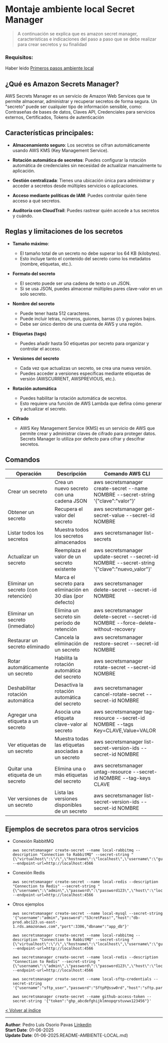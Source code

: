 # Montaje ambiente local Secret Manager
> A continuación se explica que es amazon secret manager, características e indicaciones del paso a paso que se debe realizar para crear secretos y su finalidad

### Requisitos: 

Haber leido [Primeros pasos ambiente local](1-1-podman-localstack-aws.md)

## ¿Qué es Amazon Secrets Manager?

AWS Secrets Manager es un servicio de Amazon Web Services que te permite almacenar, administrar y recuperar secretos de forma segura. Un "secreto" puede ser cualquier tipo de información sensible, como: Contraseñas de bases de datos, Claves API, Credenciales para servicios externos, Certificados, Tokens de autenticación

## Características principales:
- **Almacenamiento seguro**: Los secretos se cifran automáticamente usando AWS KMS (Key Management Service).

- **Rotación automática de secretos**: Puedes configurar la rotación automática de credenciales sin necesidad de actualizar manualmente tu aplicación.

- **Gestión centralizada**: Tienes una ubicación única para administrar y acceder a secretos desde múltiples servicios o aplicaciones.

- **Acceso mediante políticas de IAM**: Puedes controlar quién tiene acceso a qué secretos.

- **Auditoría con CloudTrail**: Puedes rastrear quién accede a tus secretos y cuándo.

## Reglas y limitaciones de los secretos
- **Tamaño máximo**: 
    - El tamaño total de un secreto no debe superar los 64 KB (kilobytes).
    - Esto incluye tanto el contenido del secreto como los metadatos (nombre, etiquetas, etc.).

- **Formato del secreto**
    - El secreto puede ser una cadena de texto o un JSON.
    - Si se usa JSON, puedes almacenar múltiples pares clave-valor en un solo secreto.

- **Nombre del secreto**
    - Puede tener hasta 512 caracteres.
    - Puede incluir letras, números, guiones, barras (/) y guiones bajos.
    - Debe ser único dentro de una cuenta de AWS y una región.

- **Etiquetas (tags)**
    - Puedes añadir hasta 50 etiquetas por secreto para organizar y controlar el acceso.

- **Versiones del secreto**
    - Cada vez que actualizas un secreto, se crea una nueva versión.
    - Puedes acceder a versiones específicas mediante etiquetas de versión (AWSCURRENT, AWSPREVIOUS, etc.).

- **Rotación automática**
    - Puedes habilitar la rotación automática de secretos.
    - Esto requiere una función de AWS Lambda que defina cómo generar y actualizar el secreto.

- **Cifrado**
    - AWS Key Management Service (KMS) es un servicio de AWS que permite crear y administrar claves de cifrado para proteger datos. Secrets Manager lo utiliza por defecto para cifrar y descifrar secretos.

## Comandos

| Operación                              | Descripción                                                   | Comando AWS CLI                                                                                       |
|----------------------------------------|---------------------------------------------------------------|--------------------------------------------------------------------------------------------------------|
| Crear un secreto                       | Crea un nuevo secreto con una cadena JSON                     | aws secretsmanager create-secret --name NOMBRE --secret-string '{"clave":"valor"}'                   |
| Obtener un secreto                     | Recupera el valor del secreto                                 | aws secretsmanager get-secret-value --secret-id NOMBRE                                                |
| Listar todos los secretos              | Muestra todos los secretos almacenados                        | aws secretsmanager list-secrets                                                                       |
| Actualizar un secreto                  | Reemplaza el valor de un secreto existente                    | aws secretsmanager update-secret --secret-id NOMBRE --secret-string '{"clave":"nuevo_valor"}'        |
| Eliminar un secreto (con retención)    | Marca el secreto para eliminación en 30 días (por defecto)    | aws secretsmanager delete-secret --secret-id NOMBRE                                                   |
| Eliminar un secreto (inmediato)        | Elimina un secreto sin período de retención                   | aws secretsmanager delete-secret --secret-id NOMBRE --force-delete-without-recovery                  |
| Restaurar un secreto eliminado         | Cancela la eliminación de un secreto                          | aws secretsmanager restore-secret --secret-id NOMBRE                                                  |
| Rotar automáticamente un secreto       | Habilita la rotación automática del secreto                   | aws secretsmanager rotate-secret --secret-id NOMBRE                                                   |
| Deshabilitar rotación automática       | Desactiva la rotación automática del secreto                  | aws secretsmanager cancel-rotate-secret --secret-id NOMBRE                                            |
| Agregar una etiqueta a un secreto      | Asocia una etiqueta clave-valor al secreto                    | aws secretsmanager tag-resource --secret-id NOMBRE --tags Key=CLAVE,Value=VALOR                      |
| Ver etiquetas de un secreto            | Muestra todas las etiquetas asociadas a un secreto            | aws secretsmanager list-secret-version-ids --secret-id NOMBRE                                         |
| Quitar una etiqueta de un secreto      | Elimina una o más etiquetas del secreto                       | aws secretsmanager untag-resource --secret-id NOMBRE --tag-keys CLAVE                                 |
| Ver versiones de un secreto            | Lista las versiones disponibles de un secreto                 | aws secretsmanager list-secret-version-ids --secret-id NOMBRE                                         |

## Ejemplos de secretos para otros servicios

- Conexión RabbitMQ
    ```
    aws secretsmanager create-secret --name local-rabbitmq --description "Connection to RabbitMQ" --secret-string "{\"virtualhost\":\"/\",\"hostname\":\"localhost\",\"username\":\"guest\",\"password\":\"guest\",\"port\":5672}" --endpoint-url=http://localhost:4566
    ```

- Conexión Redis
    ```
    aws secretsmanager create-secret --name local-redis --description "Connection to Redis" --secret-string "{\"username\":\"admin\",\"password\":\"password123\",\"host\":\"localhost\",\"port\":\"6379\"}" --endpoint-url=http://localhost:4566
    ```

- Otros ejemplos
    ```
    aws secretsmanager create-secret --name local-mysql --secret-string '{"username":"admin","password":"S3cretPass!","host":"db-prod.abc123.us-east-1.rds.amazonaws.com","port":3306,"dbname":"app_db"}'
    
    aws secretsmanager create-secret --name local-rabbitmq --description "Connection to RabbitMQ" --secret-string "{\"virtualhost\":\"/\",\"hostname\":\"localhost\",\"username\":\"guest\",\"password\":\"guest\",\"port\":5672}" --endpoint-url=http://localhost:4566
    
    aws secretsmanager create-secret --name local-redis --description "Connection to Redis" --secret-string "{\"username\":\"admin\",\"password\":\"password123\",\"host\":\"localhost\",\"port\":\"6379\"}" --endpoint-url=http://localhost:4566
    
    aws secretsmanager create-secret --name local-sftp-credentials --secret-string '{"username":"sftp_user","password":"SftpP@ssw0rd","host":"sftp.partner.com","port":22}'
    
    aws secretsmanager create-secret --name github-access-token --secret-string '{"token":"ghp_abcdefghijklmnopqrstuvwx123456"}'
    ```

[< Volver al índice](README.md)

---

**Author**: Pedro Luis Osorio Pavas [Linkedin](www.linkedin.com/in/pedro-luis-osorio-pavas-68b3a7106)  
**Start Date**: 01-06-2025  
**Update Date**: 01-06-2025.README-AMBIENTE-LOCAL.md)

